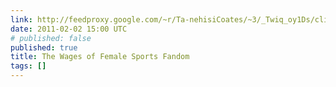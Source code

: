```yaml
---
link: http://feedproxy.google.com/~r/Ta-nehisiCoates/~3/_Twiq_oy1Ds/click.phdo
date: 2011-02-02 15:00 UTC
# published: false
published: true
title: The Wages of Female Sports Fandom
tags: []
---
```



